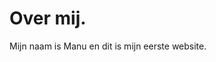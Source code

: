 <!DOCTYPE html>
<html>
<head>
<title>Over ons</title>
<meta charset="utf-8"/> </head>
<body>
<h1>Over mij.</h1>
<p>Mijn naam is Manu en dit is mijn eerste website.</p>
</body>
</html>
